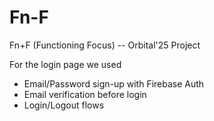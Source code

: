 # Fn-F
Fn+F (Functioning Focus) -- Orbital'25 Project

For the login page we used 
- Email/Password sign-up with Firebase Auth 
- Email verification before login 
- Login/Logout flows 
